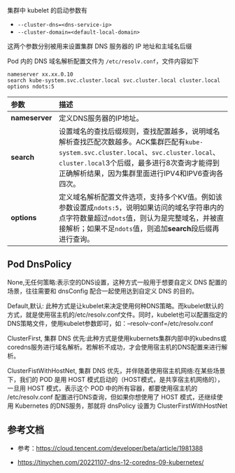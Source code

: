 集群中 kubelet 的启动参数有

- `--cluster-dns=<dns-service-ip>`
- `--cluster-domain=<default-local-domain>`

这两个参数分别被用来设置集群 DNS 服务器的 IP 地址和主域名后缀

Pod 内的 DNS 域名解析配置文件为 `/etc/resolv.conf`，文件内容如下

```plain
nameserver xx.xx.0.10
search kube-system.svc.cluster.local svc.cluster.local cluster.local
options ndots:5
```

| 参数           | 描述                                                         |
| :------------- | :----------------------------------------------------------- |
| **nameserver** | 定义DNS服务器的IP地址。                                      |
| **search**     | 设置域名的查找后缀规则，查找配置越多，说明域名解析查找匹配次数越多。ACK集群匹配有`kube-system.svc.cluster.local`、`svc.cluster.local`、`cluster.local`3个后缀，最多进行8次查询才能得到正确解析结果，因为集群里面进行IPV4和IPV6查询各四次。 |
| **options**    | 定义域名解析配置文件选项，支持多个KV值。例如该参数设置成`ndots:5`，说明如果访问的域名字符串内的点字符数量超过`ndots`值，则认为是完整域名，并被直接解析；如果不足`ndots`值，则追加**search**段后缀再进行查询。 |



## Pod DnsPolicy

None,无任何策略:表示空的DNS设置，这种方式一般用于想要自定义 DNS 配置的场景，往往需要和 dnsConfig 配合一起使用达到自定义 DNS 的目的。

Default,默认: 此种方式是让kubelet来决定使用何种DNS策略。而kubelet默认的方式，就是使用宿主机的/etc/resolv.conf文件。同时，kubelet也可以配置指定的DNS策略文件，使用kubelet参数即可，如：–resolv-conf=/etc/resolv.conf

ClusterFirst, 集群 DNS 优先:此种方式是使用kubernets集群内部中的kubedns或coredns服务进行域名解析。若解析不成功，才会使用宿主机的DNS配置来进行解析。

ClusterFistWithHostNet, 集群 DNS 优先，并伴随着使用宿主机网络:在某些场景下，我们的 POD 是用 HOST 模式启动的（HOST模式，是共享宿主机网络的），一旦用 HOST 模式，表示这个 POD 中的所有容器，都要使用宿主机的 /etc/resolv.conf 配置进行DNS查询，但如果你想使用了 HOST 模式，还继续使用 Kubernetes 的DNS服务，那就将 dnsPolicy 设置为 ClusterFirstWithHostNet

## 参考文档

- 参考：<https://cloud.tencent.com/developer/beta/article/1981388>

- <https://tinychen.com/20221107-dns-12-coredns-09-kubernetes/>
